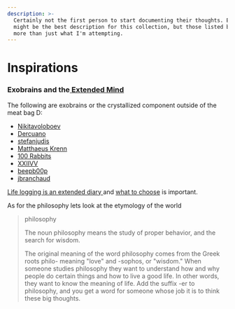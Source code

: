 ```yaml
---
description: >-
  Certainly not the first person to start documenting their thoughts. Exobrains
  might be the best description for this collection, but those listed below has
  more than just what I'm attempting.
---
```


# Inspirations

### Exobrains and the[ Extended Mind](https://en.wikipedia.org/wiki/Extended_mind_thesis)

The following are exobrains or the crystallized component outside of the meat bag D: 

* [Nikitavoloboev](https://wiki.nikitavoloboev.xyz/) 
* [Dercuano](https://gitlab.com/kragen/dercuano/-/tree/master)
* [stefanjudis](https://www.stefanjudis.com/today-i-learned/)
* [Matthaeus Krenn ](https://matthaeuskrenn.com/)
* [100 Rabbits](https://100r.co/site/about_us.html)
* [XXIIVV](https://wiki.xxiivv.com/site/home.html)
* [beepb00p](https://beepb00p.xyz/)
* [jbranchaud](https://github.com/jbranchaud/til)

[Life logging is an extended diary ](https://beepb00p.xyz/tags.html#lifelogging)and [what to choose](https://beepb00p.xyz/my-data.html#dashboard) is important. 

As for the philosophy lets look at the etymology of the world 

> philosophy
>
> The noun philosophy means the study of proper behavior, and the search for wisdom.
>
> The original meaning of the word philosophy comes from the Greek roots philo- meaning "love" and -sophos, or "wisdom." When someone studies philosophy they want to understand how and why people do certain things and how to live a good life. In other words, they want to know the meaning of life. Add the suffix -er to philosophy, and you get a word for someone whose job it is to think these big thoughts.

### 











